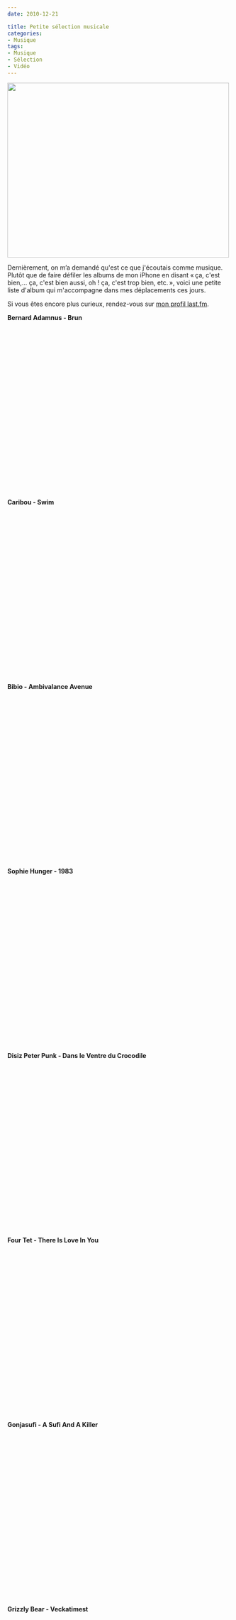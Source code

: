 ```yaml
---
date: 2010-12-21

title: Petite sélection musicale
categories:
- Musique
tags:
- Musique
- Sélection
- Vidéo
---
```

<img class="alignnone size-medium wp-image-2656" title="iTunes" src="https://dlgjp9x71cipk.cloudfront.net/2010/12/iTunes-500x394.png" alt="" width="500" height="394" />

Dernièrement, on m’a demandé qu'est ce que j'écoutais comme musique. Plutôt que de faire défiler les albums de mon iPhone en disant « ça, c'est bien,... ça, c'est bien aussi, oh ! ça, c'est trop bien, etc. », voici une petite liste d'album qui m'accompagne dans mes déplacements ces jours.

Si vous êtes encore plus curieux, rendez-vous sur <a href="https://www.lastfm.fr/user/alienlebarge">mon profil last.fm</a>.

<!--more-->

<strong>Bernard Adamnus - Brun</strong>
<object classid="clsid:d27cdb6e-ae6d-11cf-96b8-444553540000" width="640" height="385" codebase="https://download.macromedia.com/pub/shockwave/cabs/flash/swflash.cab#version=6,0,40,0"><param name="allowFullScreen" value="true" /><param name="allowscriptaccess" value="always" /><param name="src" value="https://www.youtube.com/v/QsIRzOwzrmg?fs=1&amp;hl=fr_FR" /><param name="allowfullscreen" value="true" /><embed type="application/x-shockwave-flash" width="640" height="385" src="https://www.youtube.com/v/QsIRzOwzrmg?fs=1&amp;hl=fr_FR" allowscriptaccess="always" allowfullscreen="true"></embed></object>

<strong>Caribou - Swim</strong>
<object classid="clsid:d27cdb6e-ae6d-11cf-96b8-444553540000" width="640" height="385" codebase="https://download.macromedia.com/pub/shockwave/cabs/flash/swflash.cab#version=6,0,40,0"><param name="allowFullScreen" value="true" /><param name="allowscriptaccess" value="always" /><param name="src" value="https://www.youtube.com/v/aiSa7THgxrI?fs=1&amp;hl=fr_FR" /><param name="allowfullscreen" value="true" /><embed type="application/x-shockwave-flash" width="640" height="385" src="https://www.youtube.com/v/aiSa7THgxrI?fs=1&amp;hl=fr_FR" allowscriptaccess="always" allowfullscreen="true"></embed></object>

<strong>Bibio - Ambivalance Avenue</strong>
<object classid="clsid:d27cdb6e-ae6d-11cf-96b8-444553540000" width="480" height="385" codebase="https://download.macromedia.com/pub/shockwave/cabs/flash/swflash.cab#version=6,0,40,0"><param name="allowFullScreen" value="true" /><param name="allowscriptaccess" value="always" /><param name="src" value="https://www.youtube.com/v/3Eks4gB9tbE?fs=1&amp;hl=fr_FR" /><param name="allowfullscreen" value="true" /><embed type="application/x-shockwave-flash" width="480" height="385" src="https://www.youtube.com/v/3Eks4gB9tbE?fs=1&amp;hl=fr_FR" allowscriptaccess="always" allowfullscreen="true"></embed></object>

<strong>Sophie Hunger - 1983</strong>
<object classid="clsid:d27cdb6e-ae6d-11cf-96b8-444553540000" width="640" height="385" codebase="https://download.macromedia.com/pub/shockwave/cabs/flash/swflash.cab#version=6,0,40,0"><param name="allowFullScreen" value="true" /><param name="allowscriptaccess" value="always" /><param name="src" value="https://www.youtube.com/v/AyUp1rnv7rY?fs=1&amp;hl=fr_FR" /><param name="allowfullscreen" value="true" /><embed type="application/x-shockwave-flash" width="640" height="385" src="https://www.youtube.com/v/AyUp1rnv7rY?fs=1&amp;hl=fr_FR" allowscriptaccess="always" allowfullscreen="true"></embed></object>

<strong>Disiz Peter Punk - Dans le Ventre du Crocodile</strong>
<object classid="clsid:d27cdb6e-ae6d-11cf-96b8-444553540000" width="640" height="385" codebase="https://download.macromedia.com/pub/shockwave/cabs/flash/swflash.cab#version=6,0,40,0"><param name="allowFullScreen" value="true" /><param name="allowscriptaccess" value="always" /><param name="src" value="https://www.youtube.com/v/A_t1CZEzDHY?fs=1&amp;hl=fr_FR" /><param name="allowfullscreen" value="true" /><embed type="application/x-shockwave-flash" width="640" height="385" src="https://www.youtube.com/v/A_t1CZEzDHY?fs=1&amp;hl=fr_FR" allowscriptaccess="always" allowfullscreen="true"></embed></object>

<strong>Four Tet - There Is Love In You</strong>
<object classid="clsid:d27cdb6e-ae6d-11cf-96b8-444553540000" width="480" height="385" codebase="https://download.macromedia.com/pub/shockwave/cabs/flash/swflash.cab#version=6,0,40,0"><param name="allowFullScreen" value="true" /><param name="allowscriptaccess" value="always" /><param name="src" value="https://www.youtube.com/v/8s2hooqIFqE?fs=1&amp;hl=fr_FR" /><param name="allowfullscreen" value="true" /><embed type="application/x-shockwave-flash" width="480" height="385" src="https://www.youtube.com/v/8s2hooqIFqE?fs=1&amp;hl=fr_FR" allowscriptaccess="always" allowfullscreen="true"></embed></object>

<strong>Gonjasufi - A Sufi And A Killer</strong>
<object classid="clsid:d27cdb6e-ae6d-11cf-96b8-444553540000" width="480" height="385" codebase="https://download.macromedia.com/pub/shockwave/cabs/flash/swflash.cab#version=6,0,40,0"><param name="allowFullScreen" value="true" /><param name="allowscriptaccess" value="always" /><param name="src" value="https://www.youtube.com/v/m_N63b2Tk-A?fs=1&amp;hl=fr_FR" /><param name="allowfullscreen" value="true" /><embed type="application/x-shockwave-flash" width="480" height="385" src="https://www.youtube.com/v/m_N63b2Tk-A?fs=1&amp;hl=fr_FR" allowscriptaccess="always" allowfullscreen="true"></embed></object>

<strong>Grizzly Bear - Veckatimest</strong>
<object classid="clsid:d27cdb6e-ae6d-11cf-96b8-444553540000" width="640" height="385" codebase="https://download.macromedia.com/pub/shockwave/cabs/flash/swflash.cab#version=6,0,40,0"><param name="allowFullScreen" value="true" /><param name="allowscriptaccess" value="always" /><param name="src" value="https://www.youtube.com/v/dIrY4Kh-CU4?fs=1&amp;hl=fr_FR" /><param name="allowfullscreen" value="true" /><embed type="application/x-shockwave-flash" width="640" height="385" src="https://www.youtube.com/v/dIrY4Kh-CU4?fs=1&amp;hl=fr_FR" allowscriptaccess="always" allowfullscreen="true"></embed></object>

<strong>Larytta - Diffucult Fun</strong>
<object classid="clsid:d27cdb6e-ae6d-11cf-96b8-444553540000" width="480" height="385" codebase="https://download.macromedia.com/pub/shockwave/cabs/flash/swflash.cab#version=6,0,40,0"><param name="allowFullScreen" value="true" /><param name="allowscriptaccess" value="always" /><param name="src" value="https://www.youtube.com/v/roDac9pvsiE?fs=1&amp;hl=fr_FR" /><param name="allowfullscreen" value="true" /><embed type="application/x-shockwave-flash" width="480" height="385" src="https://www.youtube.com/v/roDac9pvsiE?fs=1&amp;hl=fr_FR" allowscriptaccess="always" allowfullscreen="true"></embed></object>

<strong>Manu Le Malin - On The Way Home</strong>
<object classid="clsid:d27cdb6e-ae6d-11cf-96b8-444553540000" width="480" height="385" codebase="https://download.macromedia.com/pub/shockwave/cabs/flash/swflash.cab#version=6,0,40,0"><param name="allowFullScreen" value="true" /><param name="allowscriptaccess" value="always" /><param name="src" value="https://www.youtube.com/v/C64W9OI92Fs?fs=1&amp;hl=fr_FR" /><param name="allowfullscreen" value="true" /><embed type="application/x-shockwave-flash" width="480" height="385" src="https://www.youtube.com/v/C64W9OI92Fs?fs=1&amp;hl=fr_FR" allowscriptaccess="always" allowfullscreen="true"></embed></object>

<strong>Matthew Herbert - One One</strong>
<object classid="clsid:d27cdb6e-ae6d-11cf-96b8-444553540000" width="480" height="385" codebase="https://download.macromedia.com/pub/shockwave/cabs/flash/swflash.cab#version=6,0,40,0"><param name="allowFullScreen" value="true" /><param name="allowscriptaccess" value="always" /><param name="src" value="https://www.youtube.com/v/mjunK37tOG4?fs=1&amp;hl=fr_FR" /><param name="allowfullscreen" value="true" /><embed type="application/x-shockwave-flash" width="480" height="385" src="https://www.youtube.com/v/mjunK37tOG4?fs=1&amp;hl=fr_FR" allowscriptaccess="always" allowfullscreen="true"></embed></object>

<strong>Suroît - Mi-Carême</strong>
<object classid="clsid:d27cdb6e-ae6d-11cf-96b8-444553540000" width="640" height="385" codebase="https://download.macromedia.com/pub/shockwave/cabs/flash/swflash.cab#version=6,0,40,0"><param name="allowFullScreen" value="true" /><param name="allowscriptaccess" value="always" /><param name="src" value="https://www.youtube.com/v/qFMymutOLSU?fs=1&amp;hl=fr_FR" /><param name="allowfullscreen" value="true" /><embed type="application/x-shockwave-flash" width="640" height="385" src="https://www.youtube.com/v/qFMymutOLSU?fs=1&amp;hl=fr_FR" allowscriptaccess="always" allowfullscreen="true"></embed></object>

<strong>Various - Modeselektor Proudly Present Modeselektion Vol.1</strong>
<object classid="clsid:d27cdb6e-ae6d-11cf-96b8-444553540000" width="640" height="385" codebase="https://download.macromedia.com/pub/shockwave/cabs/flash/swflash.cab#version=6,0,40,0"><param name="allowFullScreen" value="true" /><param name="allowscriptaccess" value="always" /><param name="src" value="https://www.youtube.com/v/gcfCwDBIU-k?fs=1&amp;hl=fr_FR" /><param name="allowfullscreen" value="true" /><embed type="application/x-shockwave-flash" width="640" height="385" src="https://www.youtube.com/v/gcfCwDBIU-k?fs=1&amp;hl=fr_FR" allowscriptaccess="always" allowfullscreen="true"></embed></object>

<strong>The XX - XX</strong>
<object classid="clsid:d27cdb6e-ae6d-11cf-96b8-444553540000" width="640" height="385" codebase="https://download.macromedia.com/pub/shockwave/cabs/flash/swflash.cab#version=6,0,40,0"><param name="allowFullScreen" value="true" /><param name="allowscriptaccess" value="always" /><param name="src" value="https://www.youtube.com/v/mu14hfaM83A?fs=1&amp;hl=fr_FR" /><param name="allowfullscreen" value="true" /><embed type="application/x-shockwave-flash" width="640" height="385" src="https://www.youtube.com/v/mu14hfaM83A?fs=1&amp;hl=fr_FR" allowscriptaccess="always" allowfullscreen="true"></embed></object>

<strong>Bonobo - Black Sands</strong>
<object classid="clsid:d27cdb6e-ae6d-11cf-96b8-444553540000" width="640" height="385" codebase="https://download.macromedia.com/pub/shockwave/cabs/flash/swflash.cab#version=6,0,40,0"><param name="allowFullScreen" value="true" /><param name="allowscriptaccess" value="always" /><param name="src" value="https://www.youtube.com/v/FOFQA3aNR3g?fs=1&amp;hl=fr_FR" /><param name="allowfullscreen" value="true" /><embed type="application/x-shockwave-flash" width="640" height="385" src="https://www.youtube.com/v/FOFQA3aNR3g?fs=1&amp;hl=fr_FR" allowscriptaccess="always" allowfullscreen="true"></embed></object>

<strong>The Invisible - The Invisible</strong>
<object classid="clsid:d27cdb6e-ae6d-11cf-96b8-444553540000" width="640" height="385" codebase="https://download.macromedia.com/pub/shockwave/cabs/flash/swflash.cab#version=6,0,40,0"><param name="allowFullScreen" value="true" /><param name="allowscriptaccess" value="always" /><param name="src" value="https://www.youtube.com/v/deact2gsFfA?fs=1&amp;hl=fr_FR" /><param name="allowfullscreen" value="true" /><embed type="application/x-shockwave-flash" width="640" height="385" src="https://www.youtube.com/v/deact2gsFfA?fs=1&amp;hl=fr_FR" allowscriptaccess="always" allowfullscreen="true"></embed></object>

<strong>Beth Jeans Houghton &amp; The Hooves Of Destiny - Hot Toast, Vol. 1 -EP</strong>
<object classid="clsid:d27cdb6e-ae6d-11cf-96b8-444553540000" width="640" height="385" codebase="https://download.macromedia.com/pub/shockwave/cabs/flash/swflash.cab#version=6,0,40,0"><param name="allowFullScreen" value="true" /><param name="allowscriptaccess" value="always" /><param name="src" value="https://www.youtube.com/v/GwkTCov06Pk?fs=1&amp;hl=fr_FR" /><param name="allowfullscreen" value="true" /><embed type="application/x-shockwave-flash" width="640" height="385" src="https://www.youtube.com/v/GwkTCov06Pk?fs=1&amp;hl=fr_FR" allowscriptaccess="always" allowfullscreen="true"></embed></object>

<strong>Vulgaires Machins - Presque Complet</strong>
<object classid="clsid:d27cdb6e-ae6d-11cf-96b8-444553540000" width="480" height="385" codebase="https://download.macromedia.com/pub/shockwave/cabs/flash/swflash.cab#version=6,0,40,0"><param name="allowFullScreen" value="true" /><param name="allowscriptaccess" value="always" /><param name="src" value="https://www.youtube.com/v/FK7FZxAN2gE?fs=1&amp;hl=fr_FR" /><param name="allowfullscreen" value="true" /><embed type="application/x-shockwave-flash" width="480" height="385" src="https://www.youtube.com/v/FK7FZxAN2gE?fs=1&amp;hl=fr_FR" allowscriptaccess="always" allowfullscreen="true"></embed></object>
